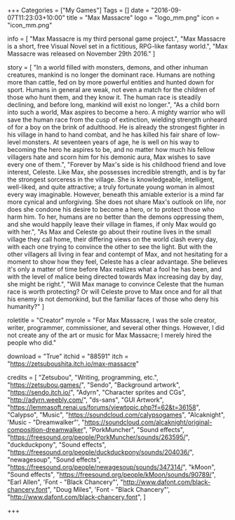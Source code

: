 +++
Categories = ["My Games"]
Tags = []
date = "2016-09-07T11:23:03+10:00"
title = "Max Massacre"
logo = "logo_mm.png"
icon = "icon_mm.png"

info = [
	"Max Massacre is my third personal game project.",
	"Max Massacre is a short, free Visual Novel set in a fictitious, RPG-like fantasy world.",
	"Max Massacre was released on November 29th 2016."
]

story = [
	"In a world filled with monsters, demons, and other inhuman creatures, mankind is no longer the dominant race. Humans are nothing more than cattle, fed on by more powerful entities and hunted down for sport. Humans in general are weak, not even a match for the children of those who hunt them, and they know it. The human race is steadily declining, and before long, mankind will exist no longer.",
	"As a child born into such a world, Max aspires to become a hero. A mighty warrior who will save the human race from the cusp of extinction, wielding strength unheard of for a boy on the brink of adulthood. He is already the strongest fighter in his village in hand to hand combat, and he has killed his fair share of low-level monsters. At seventeen years of age, he is well on his way to becoming the hero he aspires to be, and no matter how much his fellow villagers hate and scorn him for his demonic aura, Max wishes to save every one of them.",
	"Forever by Max's side is his childhood friend and love interest, Celeste. Like Max, she possesses incredible strength, and is by far the strongest sorceress in the village. She is knowledgeable, intelligent, well-liked, and quite attractive; a truly fortunate young woman in almost every way imaginable. However, beneath this amiable exterior is a mind far more cynical and unforgiving. She does not share Max's outlook on life, nor does she condone his desire to become a hero, or to protect those who harm him. To her, humans are no better than the demons oppressing them, and she would happily leave their village in flames, if only Max would go with her.",
	"As Max and Celeste go about their routine lives in the small village they call home, their differing views on the world clash every day, with each one trying to convince the other to see the light. But with the other villagers all living in fear and contempt of Max, and not hesitating for a moment to show how they feel, Celeste has a clear advantage. She believes it's only a matter of time before Max realizes what a fool he has been, and with the level of malice being directed towards Max increasing day by day, she might be right.",
	"Will Max manage to convince Celeste that the human race is worth protecting? Or will Celeste prove to Max once and for all that his enemy is not demonkind, but the familiar faces of those who deny his humanity?"
]

roletitle = "Creator"
myrole = "For Max Massacre, I was the sole creator, writer, programmer, commissioner, and several other things. However, I did not create any of the art or music for Max Massacre; I merely hired the people who did."

download = "True"
itchid = "88591"
itch = "https://zetsuboushita.itch.io/max-massacre"

credits = [
	"Zetsubou", "Writing, programming, etc.", "https://zetsubou.games/",
	"Sendo", "Background artwork", "https://sendo.itch.io/",
	"Adyrn", "Character sprites and CGs", "http://adyrn.weebly.com/",
	"ds-sans", "GUI Artwork", "https://lemmasoft.renai.us/forums/viewtopic.php?f=62&t=36158",
	"Calypso", "Music", "https://soundcloud.com/calypsogames",
	"Alcaknight", 'Music - "Dreamwalker"', "https://soundcloud.com/alcaknight/original-composition-dreamwalker",
	"PorkMuncher", "Sound effects", "https://freesound.org/people/PorkMuncher/sounds/263595/",
	"duckduckpony", "Sound effects", "https://freesound.org/people/duckduckpony/sounds/204036/",
	"newagesoup", "Sound effects", "https://freesound.org/people/newagesoup/sounds/347314/",
	"kMoon", "Sound effects", "https://freesound.org/people/kMoon/sounds/90789/",
	"Earl Allen", 'Font - "Black Chancery"', "http://www.dafont.com/black-chancery.font",
	"Doug Miles", 'Font - "Black Chancery"', "http://www.dafont.com/black-chancery.font",
]

+++

<!-- story = "..."
download = "Unreleased."
credits = "..." -->
